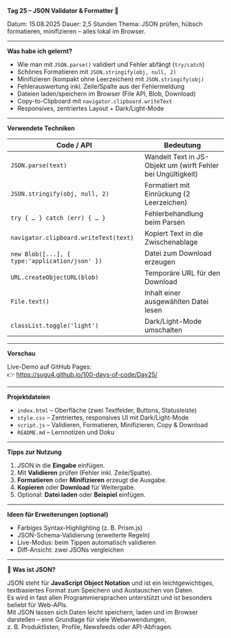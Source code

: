 **Tag 25 – JSON Validator & Formatter 🧰**  

Datum: 15.08.2025 
Dauer: 2,5 Stunden 
Thema: JSON prüfen, hübsch formatieren, minifizieren – alles lokal im Browser.

---

**Was habe ich gelernt?**

- Wie man mit `JSON.parse()` validiert und Fehler abfängt (`try/catch`)
- Schönes Formatieren mit `JSON.stringify(obj, null, 2)`
- Minifizieren (kompakt ohne Leerzeichen) mit `JSON.stringify(obj)`
- Fehlerauswertung inkl. Zeile/Spalte aus der Fehlermeldung
- Dateien laden/speichern im Browser (File API, Blob, Download)
- Copy-to-Clipboard mit `navigator.clipboard.writeText`
- Responsives, zentriertes Layout + Dark/Light-Mode

---

**Verwendete Techniken**

| Code / API                               | Bedeutung                                              |
|------------------------------------------|--------------------------------------------------------|
| `JSON.parse(text)`                        | Wandelt Text in JS-Objekt um (wirft Fehler bei Ungültigkeit) |
| `JSON.stringify(obj, null, 2)`            | Formatiert mit Einrückung (2 Leerzeichen)             |
| `try { … } catch (err) { … }`             | Fehlerbehandlung beim Parsen                           |
| `navigator.clipboard.writeText(text)`     | Kopiert Text in die Zwischenablage                     |
| `new Blob([...], { type:'application/json' })` | Datei zum Download erzeugen                      |
| `URL.createObjectURL(blob)`               | Temporäre URL für den Download                         |
| `File.text()`                             | Inhalt einer ausgewählten Datei lesen                  |
| `classList.toggle('light')`               | Dark/Light-Mode umschalten                             |

---

**Vorschau**

Live-Demo auf GitHub Pages:  
👉 https://sugu4.github.io/100-days-of-code/Day25/

---

**Projektdateien**

- `index.html` – Oberfläche (zwei Textfelder, Buttons, Statusleiste)  
- `style.css` – Zentriertes, responsives UI mit Dark/Light-Mode  
- `script.js` – Validieren, Formatieren, Minifizieren, Copy & Download  
- `README.md` – Lernnotizen und Doku

---

**Tipps zur Nutzung**

1. JSON in die **Eingabe** einfügen.  
2. Mit **Validieren** prüfen (Fehler inkl. Zeile/Spalte).  
3. **Formatieren** oder **Minifizieren** erzeugt die Ausgabe.  
4. **Kopieren** oder **Download** für Weitergabe.  
5. Optional: **Datei laden** oder **Beispiel** einfügen.

---

**Ideen für Erweiterungen (optional)**

- Farbiges Syntax-Highlighting (z. B. Prism.js)  
- JSON-Schema-Validierung (erweiterte Regeln)  
- Live-Modus: beim Tippen automatisch validieren  
- Diff-Ansicht: zwei JSONs vergleichen  

---

**📌 Was ist JSON?**

JSON steht für **JavaScript Object Notation** und ist ein leichtgewichtiges, textbasiertes Format zum Speichern und Austauschen von Daten.  
Es wird in fast allen Programmiersprachen unterstützt und ist besonders beliebt für Web-APIs.  
Mit JSON lassen sich Daten leicht speichern, laden und im Browser darstellen – eine Grundlage für viele Webanwendungen,  
z. B. Produktlisten, Profile, Newsfeeds oder API-Abfragen.
